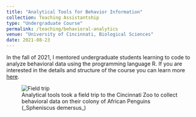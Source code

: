 ```yaml
---
title: "Analytical Tools for Behavior Information"
collection: Teaching Assistantship
type: "Undergraduate Course"
permalink: /teaching/behavioral-analytics
venue: "University of Cincinnati, Biological Sciences"
date: 2021-08-23
---
```


In the fall of 2021, I mentored undergraduate students learning to code to analyze behavioral data using the programming language R. If you are interested in the details and structure of the course you can learn more [here](http://hobsonresearch.com/index.php/biol2099-analytical-tools-for-behavior-information/).

<figure>
  <img src="https://user-images.githubusercontent.com/78130420/147151979-98827e67-316c-4d3e-a97a-8837686acaf0.jpg" alt="Field trip">
  <figcaption>Analytical tools took a field trip to the Cincinnati Zoo to collect behavioral data on their colony of African Penguins (_Spheniscus demersus_)</figcaption>
</figure>
